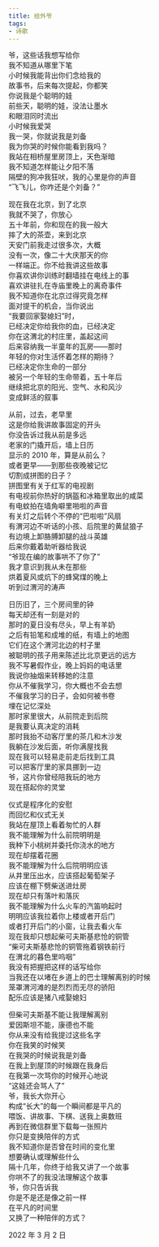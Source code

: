 ```yaml
---
title: 给外爷
tags:
- 诗歌
---
```


爷，这些话我想写给你<br>
我不知道从哪里下笔<br> <!--more-->
小时候我能背出你们念给我的<br>
故事书，后来每次提起，你都笑<br>
你说我是个聪明的娃<br>
前些天，聪明的娃，没法让墨水<br>
和眼泪同时流出<br>
小时候我爱哭<br>
我一哭，你就说我是刘备<br>
我为你哭的时候你能看到我吗？<br>
我站在相桥屋里房顶上，天色渐暗<br>
我不知道怎样能让夕阳不落<br>
隔壁的狗冲我狂吠，我的心里是你的声音<br>
“飞飞儿，你咋还是个刘备？”<br>

现在我在北京，到了北京<br>
我就不哭了，你放心<br>
五十年前，你和现在的我一般大<br>
摔了大的茶壶，来到北京<br>
天安门前我走过很多次，大概<br>
没有一次，像二十大庆那天的你<br>
一样端正。你不给我讲这些故事<br>
你喜欢讲你训练时翻墙挂在电线上的事<br>
喜欢讲驻扎在寺庙里晚上的离奇事件<br>
我不知道你在北京过得究竟怎样<br>
面对提干的机会，当你说出<br>
“我要回家娶媳妇”时，<br>
已经决定你给我你的血，已经决定<br>
你在这渭北的村庄里，盖起这间<br>
后来容纳我一半童年的瓦房——那时<br>
年轻的你对生活怀着怎样的期待？<br>
已经决定你生命的一部分<br>
被另一个年轻的生命带着，五十年后<br>
继续把北京的阳光、空气、水和风沙<br>
变成鲜活的叙事<br>

从前，过去，老早里<br>
这是你给我讲故事固定的开头<br>
你没告诉过我从前是多远<br>
老家的门撬开后，墙上日历<br>
显示的 2010 年，算是从前么？<br>
或者更早——到那些夜晚被记忆<br>
切割成拼图的日子？<br>
拼图里有关于红军的电视剧<br>
有电视前你热好的锅盔和冰箱里取出的咸菜<br>
有电蚊拍在墙角噼里啪啦的声音<br>
有关灯之后转个不停的“巴啦啦”风扇<br>
有渭河边不听话的小孩、后院里的黄鼠狼子<br>
有边境上卸胳膊卸腿的战斗英雄<br>
后来你戴着助听器给我说<br>
“爷现在编的故事哄不了你了”<br>
我才意识到我从未在那些<br>
烘着夏风或炕下的蜂窝煤的晚上<br>
听到过渭河的涛声<br>

日历旧了，三个房间里的钟<br>
每天却还有一刻是对的<br>
那时的夏日没有尽头，早上有羊奶<br>
之后有铅笔和成堆的纸，有墙上的地图<br>
它们在这个渭河北边的村子里<br>
被聪明的孩子用来陈述比北京更远的远方<br>
我不写暑假作业，晚上妈妈的电话里<br>
我说你抽烟来转移她的注意<br>
你从不催我学习，你大概也不会去想<br>
不催我学习的日子，会如何被书卷<br>
埋在记忆深处<br>
那时家里很大，从前院走到后院<br>
是我要认真决定的消耗<br>
那时我抬不动客厅里的茶几和木沙发<br>
我躺在沙发后面，听你满屋找我<br>
现在我可以轻易走前走后找到工具<br>
可以把客厅里的家具挪到一边<br>
爷，这片你曾经陪我玩的地方<br>
现在搭起你的灵堂<br>

仪式是程序化的安慰<br>
而回忆和仪式无关<br>
我站在屋顶上看着匆忙的人群<br>
我不能理解为什么前院明明是<br>
我种下小桃树并委托你浇水的地方<br>
现在却摆着花圈<br>
我不能理解为什么后院明明应该<br>
从井里压出水，应该搭起葡萄架子<br>
应该在棚下劈柴送进灶房<br>
现在却只有落叶和落灰<br>
我不能理解为什么火车的汽笛响起时<br>
明明应该我拉着你上楼或者开后门<br>
或者打开后门的小窗，让我去看火车<br>
现在我却只想起柴可夫斯基悲怆的铜管<br>
“柴可夫斯基悲怆的铜管拖着钢铁前行<br>
在渭北的暮色里呜咽”<br>
我没有把握把这样的话写给你<br>
当我还在以堵在乡道上的巴士理解离别的时候<br>
笼罩渭河滩的是烈烈而无尽的骄阳<br>
配乐应该是猪八戒娶媳妇<br>

但柴可夫斯基不能让我理解离别<br>
爱因斯坦不能，康德也不能<br>
你从来没有给我提过这些名字<br>
你在我笑的时候笑<br>
在我哭的时候说我是刘备<br>
在我上到屋顶的时候跟在我身后<br>
在我第一次骂你的时候开心地说<br>
“这娃还会骂人了”<br>
爷，我长大你开心<br>
构成“长大”的每一个瞬间都是平凡的<br>
喂饭、讲故事、下棋、送我上奥数班<br>
再到在微信群里下载每一张照片<br>
你只是变换陪伴的方式<br>
我不知道你是否曾在时间的变化里<br>
想要确认或理解些什么<br>
隔十几年，你终于给我又讲了一个故事<br>
你哄不了的我没法理解这个故事<br>
爷，你只告诉我<br>
你是不是还是像之前一样<br>
在平凡的时间里<br>
又换了一种陪伴的方式？

2022 年 3 月 2 日